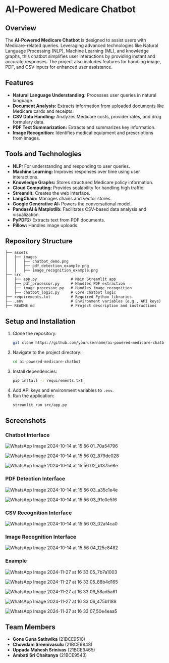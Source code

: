 # AI-Powered Medicare Chatbot

## Overview
The **AI-Powered Medicare Chatbot** is designed to assist users with Medicare-related queries. Leveraging advanced technologies like Natural Language Processing (NLP), Machine Learning (ML), and knowledge graphs, this chatbot simplifies user interactions by providing instant and accurate responses. The project also includes features for handling image, PDF, and CSV inputs for enhanced user assistance.

## Features
- **Natural Language Understanding:** Processes user queries in natural language.
- **Document Analysis:** Extracts information from uploaded documents like Medicare cards and receipts.
- **CSV Data Handling:** Analyzes Medicare costs, provider rates, and drug formulary data.
- **PDF Text Summarization:** Extracts and summarizes key information.
- **Image Recognition:** Identifies medical equipment and prescriptions from images.

## Tools and Technologies
- **NLP:** For understanding and responding to user queries.
- **Machine Learning:** Improves responses over time using user interactions.
- **Knowledge Graphs:** Stores structured Medicare policy information.
- **Cloud Computing:** Provides scalability for handling high traffic.
- **Streamlit:** Creates the web interface.
- **LangChain:** Manages chains and vector stores.
- **Google Generative AI:** Powers the conversational model.
- **PandasAI & Matplotlib:** Facilitates CSV-based data analysis and visualization.
- **PyPDF2:** Extracts text from PDF documents.
- **Pillow:** Handles image uploads.

## Repository Structure
```plaintext
├── assets
│   ├── images
│   │   ├── chatbot_demo.png
│   │   ├── pdf_detection_example.png
│   │   ├── image_recognition_example.png
├── src
│   ├── app.py               # Main Streamlit app
│   ├── pdf_processor.py     # Handles PDF extraction
│   ├── image_processor.py   # Handles image recognition
│   ├── chatbot_logic.py     # Core chatbot logic
├── requirements.txt         # Required Python libraries
├── .env                     # Environment variables (e.g., API keys)
├── README.md                # Project description and instructions
```

## Setup and Installation
1. Clone the repository:
   ```bash
   git clone https://github.com/yourusername/ai-powered-medicare-chatbot.git
   ```
2. Navigate to the project directory:
   ```bash
   cd ai-powered-medicare-chatbot
   ```
3. Install dependencies:
   ```bash
   pip install -r requirements.txt
   ```
4. Add API keys and environment variables to `.env`.
5. Run the application:
   ```bash
   streamlit run src/app.py
   ```

## Screenshots

### Chatbot Interface
![WhatsApp Image 2024-10-14 at 15 56 01_70a54796](https://github.com/user-attachments/assets/5c60c550-5f52-4722-ac57-5b219105dbe9)

![WhatsApp Image 2024-10-14 at 15 56 02_879de028](https://github.com/user-attachments/assets/b6522410-ee19-4990-8bb9-bec1744f7aef)

![WhatsApp Image 2024-10-14 at 15 56 02_b1375e8e](https://github.com/user-attachments/assets/5455baf2-237b-4f58-bfd9-c94a8d21c1c9)


### PDF Detection Interface
![WhatsApp Image 2024-10-14 at 15 56 03_a35c1e4e](https://github.com/user-attachments/assets/9eb537f9-8b5c-49c7-b5e9-4cdf0b6493ce)

![WhatsApp Image 2024-10-14 at 15 56 03_91c0e5f6](https://github.com/user-attachments/assets/efa5fd43-9d59-4bc8-9438-497444c44ab3)

### CSV Recognition Interface
![WhatsApp Image 2024-10-14 at 15 56 03_02af4ca0](https://github.com/user-attachments/assets/e0a9e89f-5de3-45d0-a2fe-368322e67074)


### Image Recognition Interface
![WhatsApp Image 2024-10-14 at 15 56 04_125c8482](https://github.com/user-attachments/assets/7332a566-a93f-4cee-bb93-a9b280e78514)

### Example
![WhatsApp Image 2024-11-27 at 16 33 05_7b7a1003](https://github.com/user-attachments/assets/e6651d51-e37d-4309-be7a-656938d0813a)

![WhatsApp Image 2024-11-27 at 16 33 05_88b4d165](https://github.com/user-attachments/assets/e2913c13-0f6f-4234-a98f-0a8072374e57)

![WhatsApp Image 2024-11-27 at 16 33 06_58ad5a61](https://github.com/user-attachments/assets/ef9781ec-9df3-4018-9000-bde8096b55a0)

![WhatsApp Image 2024-11-27 at 16 33 06_475b1188](https://github.com/user-attachments/assets/6d4b9d7e-3751-45a6-a3e3-8ed6acfde607)

![WhatsApp Image 2024-11-27 at 16 33 07_50e4eaa5](https://github.com/user-attachments/assets/5674db8c-67b2-4257-b574-cce6893d19c4)


## Team Members
- **Gone Guna Sathwika** (21BCE9510)
- **Chowdam Sreenivasulu** (21BCE9848)
- **Uppada Mahesh Srinivas** (21BCE9465)
- **Ambati Sri Chaitanya** (21BCE9543)

